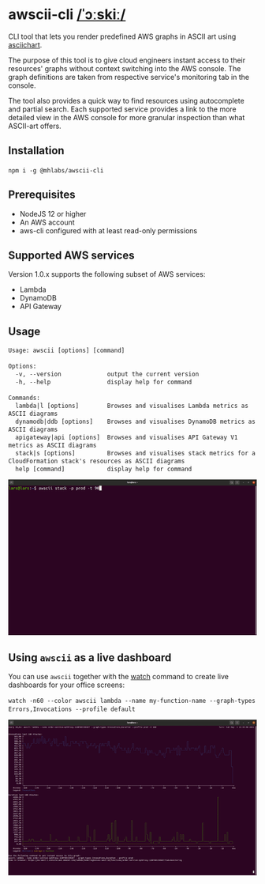 # awscii-cli [/ˈɔːskiː/](http://ipa-reader.xyz/?text=%CB%88%C9%94%CB%90ski%CB%90)

CLI tool that lets you render predefined AWS graphs in ASCII art using [asciichart](https://www.npmjs.com/package/asciichart).

The purpose of this tool is to give cloud engineers instant access to their resources' graphs without context switching into the AWS console. The graph definitions are taken from respective service's monitoring tab in the console.

The tool also provides a quick way to find resources using autocomplete and partial search. Each supported service provides a link to the more detailed view in the AWS console for more granular inspection than what ASCII-art offers.

## Installation
`npm i -g @mhlabs/awscii-cli`

## Prerequisites
* NodeJS 12 or higher
* An AWS account
* aws-cli configured with at least read-only permissions

## Supported AWS services

Version 1.0.x supports the following subset of AWS services:
* Lambda
* DynamoDB
* API Gateway

## Usage
```
Usage: awscii [options] [command]

Options:
  -v, --version             output the current version
  -h, --help                display help for command

Commands:
  lambda|l [options]        Browses and visualises Lambda metrics as ASCII diagrams
  dynamodb|ddb [options]    Browses and visualises DynamoDB metrics as ASCII diagrams
  apigateway|api [options]  Browses and visualises API Gateway V1 metrics as ASCII diagrams
  stack|s [options]         Browses and visualises stack metrics for a CloudFormation stack's resources as ASCII diagrams
  help [command]            display help for command   
```
![Demo](https://raw.githubusercontent.com/mhlabs/awscii-cli/main/images/demo.gif)

## Using `awscii` as a live dashboard
You can use `awscii` together with the [watch](https://linuxize.com/post/linux-watch-command/) command to create live dashboards for your office screens:

`watch -n60 --color awscii lambda --name my-function-name --graph-types Errors,Invocations --profile default`

![Demo](https://raw.githubusercontent.com/mhlabs/awscii-cli/main/images/demo2.gif)
